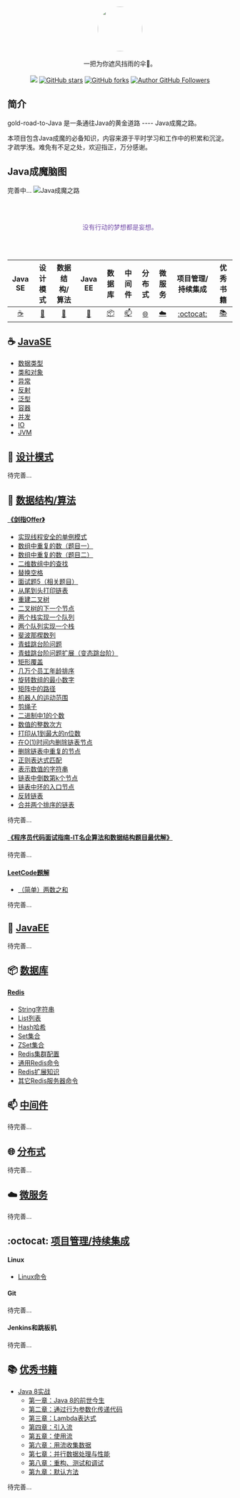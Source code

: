 <div align="center">
    <img src="assets/LOGO_gezisan.png" style="width:100px;border-radius:50px;">
    <br /><br />
    一把为你遮风挡雨的伞🌻。
    <br /><br />
    <a title="GitHub Watchers" target="_blank" href="https://github.com/tclilu/gold-road-to-Java/watchers">
    <img src="https://img.shields.io/github/watchers/tclilu/gold-road-to-Java?color=violet&logoColor=violet&style=social" /></a>
    <a title="GitHub stars" target="_blank" href="https://github.com/tclilu/gold-road-to-Java/stargazers">
    <img alt="GitHub stars" src="https://img.shields.io/github/stars/tclilu/gold-road-to-Java?color=violet&logoColor=violet&style=social" /></a>
    <a title="GitHub forks" target="_blank" href="https://github.com/tclilu/gold-road-to-Java/network">
    <img alt="GitHub forks" src="https://img.shields.io/github/forks/tclilu/gold-road-to-Java?color=violet&logoColor=violet&style=social" /></a>
    <a title="Author GitHub Followers" target="_blank" href="https://github.com/tclilu">
    <img alt="Author GitHub Followers" src="https://img.shields.io/github/followers/tclilu?label=Followers&color=violet&logoColor=violet&style=social" /></a>
</div> 

## 简介
gold-road-to-Java 是一条通往Java的黄金道路  ----  Java成魔之路。

本项目包含Java成魔的必备知识，内容来源于平时学习和工作中的积累和沉淀。才疏学浅。难免有不足之处，欢迎指正，万分感谢。

## Java成魔脑图
完善中...
![Java成魔之路](assets/gold-road-to-java.png)

<div align="center">
<br /><br /><p style="color: #744DA9;">没有行动的梦想都是妄想。</p><br /><br />
</div>

| Java SE | 设计模式 | 数据结构/算法 | Java EE | 数据库 | 中间件 | 分布式 | 微服务 | 项目管理/持续集成 | 优秀书籍 |
| :--------: | :--------: | :--------: | :--------: | :--------: | :--------: | :--------: | :--------: | :--------: | :--------: |
| [:coffee:](#coffee-JavaSE) | [:sunflower:](#sunflower-设计模式) | [:pencil:](#pencil-数据结构/算法) | [:baby_bottle:](#baby_bottle-JavaEE) | [:package:](#package-数据库) | [:mailbox:](#mailbox-中间件) | [:globe_with_meridians:](#globe_with_meridians-分布式) | [:cloud:](#cloud-微服务) | [:octocat:](#octocat-项目管理/持续集成) | [:books:](#books-优秀书籍) |

## :coffee: [JavaSE](./JavaSE)
- [数据类型](./JavaSE/docs/数据类型.md)
- [类和对象](./JavaSE/docs/类和对象.md)
- [异常](./JavaSE/docs/异常.md)
- [反射](./JavaSE/docs/反射.md)
- [泛型](./JavaSE/docs/泛型.md)
- [容器](./JavaSE/docs/容器.md)
- [并发](./JavaSE/docs/并发.md)
- [IO](./JavaSE/docs/IO.md)
- [JVM](./JavaSE/docs/JVM.md)

## :sunflower: [设计模式](./设计模式)
待完善...

## :pencil: [数据结构/算法](./数据结构-算法)
#### [《剑指Offer》](./数据结构-算法/剑指Offer/README.md)
- [实现线程安全的单例模式](./数据结构-算法/剑指Offer/docs/实现线程安全的单例模式.md)
- [数组中重复的数（题目一）](./数据结构-算法/剑指Offer/docs/数组中重复的数（题目一）.md)
- [数组中重复的数（题目二）](./数据结构-算法/剑指Offer/docs/数组中重复的数（题目二）.md)
- [二维数组中的查找](./数据结构-算法/剑指Offer/docs/二维数组中的查找.md)
- [替换空格](./数据结构-算法/剑指Offer/docs/替换空格.md)
- [面试题5（相关题目）](./数据结构-算法/剑指Offer/docs/面试题5（相关题目）.md)
- [从尾到头打印链表](./数据结构-算法/剑指Offer/docs/从尾到头打印链表.md)
- [重建二叉树](./数据结构-算法/剑指Offer/docs/重建二叉树.md)
- [二叉树的下一个节点](./数据结构-算法/剑指Offer/docs/二叉树的下一个节点.md)
- [两个栈实现一个队列](./数据结构-算法/剑指Offer/docs/两个栈实现一个队列.md)
- [两个队列实现一个栈](./数据结构-算法/剑指Offer/docs/两个队列实现一个栈.md)
- [斐波那楔数列](./数据结构-算法/剑指Offer/docs/斐波那楔数列.md)
- [青蛙跳台阶问题](./数据结构-算法/剑指Offer/docs/青蛙跳台阶问题.md)
- [青蛙跳台阶问题扩展（变态跳台阶）](./数据结构-算法/剑指Offer/docs/青蛙跳台阶问题扩展（变态跳台阶）.md)
- [矩形覆盖](./数据结构-算法/剑指Offer/docs/矩形覆盖.md)
- [几万个员工年龄排序](./数据结构-算法/剑指Offer/docs/几万个员工年龄排序.md)
- [旋转数组的最小数字](./数据结构-算法/剑指Offer/docs/旋转数组的最小数字.md)
- [矩阵中的路径](./数据结构-算法/剑指Offer/docs/矩阵中的路径.md)
- [机器人的运动范围](./数据结构-算法/剑指Offer/docs/机器人的运动范围.md)
- [剪绳子](./数据结构-算法/剑指Offer/docs/剪绳子.md)
- [二进制中1的个数](./数据结构-算法/剑指Offer/docs/二进制中1的个数.md)
- [数值的整数次方](./数据结构-算法/剑指Offer/docs/数值的整数次方.md)
- [打印从1到最大的n位数](./数据结构-算法/剑指Offer/docs/打印从1到最大的n位数.md)
- [在O(1)时间内删除链表节点](./数据结构-算法/剑指Offer/docs/在O(1)时间内删除链表节点.md)
- [删除链表中重复的节点](./数据结构-算法/剑指Offer/docs/删除链表中重复的节点.md)
- [正则表达式匹配](./数据结构-算法/剑指Offer/docs/正则表达式匹配.md)
- [表示数值的字符串](./数据结构-算法/剑指Offer/docs/表示数值的字符串.md)
- [链表中倒数第k个节点](./数据结构-算法/剑指Offer/docs/链表中倒数第k个节点.md)
- [链表中环的入口节点](./数据结构-算法/剑指Offer/docs/链表中环的入口节点.md)
- [反转链表](./数据结构-算法/剑指Offer/docs/反转链表.md)
- [合并两个排序的链表](./数据结构-算法/剑指Offer/docs/合并两个排序的链表.md)

待完善...

#### [《程序员代码面试指南-IT名企算法和数据结构题目最优解》](./数据结构-算法/程序员代码面试指南-IT名企算法和数据结构题目最优解/README.md)
待完善...

#### [LeetCode题解](./数据结构-算法/LeetCode题解/README.md)
- [（简单）两数之和](./数据结构-算法/LeetCode题解/docs/（简单）两数之和.md)

待完善...

## :baby_bottle: [JavaEE](./JavaEE)
待完善...

## :package: [数据库](./数据库)
#### [Redis](./数据库/Redis/README.md)
- [String字符串](./数据库/Redis/String字符串.md)
- [List列表](./数据库/Redis/List列表.md)
- [Hash哈希](./数据库/Redis/Hash哈希.md)
- [Set集合](./数据库/Redis/Set集合.md)
- [ZSet集合](./数据库/Redis/ZSet集合.md)
- [Redis集群配置](./数据库/Redis/Redis集群配置.md)
- [通用Redis命令](./数据库/Redis/通用Redis命令.md)
- [Redis扩展知识](./数据库/Redis/Redis扩展知识.md)
- [其它Redis服务器命令](./数据库/Redis/其它Redis服务器命令.md)

## :mailbox: [中间件](./中间件)
待完善...

## :globe_with_meridians: [分布式](./分布式)
待完善...

## :cloud: [微服务](./微服务)
待完善...

## :octocat: [项目管理/持续集成](./项目管理-持续集成)
#### Linux
- [Linux命令](./项目管理-持续集成/Linux/Linux命令.md)

#### Git
待完善...

#### Jenkins和跳板机
待完善...

## :books: [优秀书籍](./Book-Notes)
- [Java 8实战](./Book-Notes/Java8实战/README.md)
  - [第一章：Java 8的前世今生](./Book-Notes/Java8实战/notes/第1章-Java8的前世今生.md)
  - [第二章：通过行为参数化传递代码](./Book-Notes/Java8实战/notes/第2章-通过行为参数化传递代码.md)
  - [第三章：Lambda表达式](./Book-Notes/Java8实战/notes/第3章-Lambda表达式.md)
  - [第四章：引入流](./Book-Notes/Java8实战/notes/第4章-引入流.md)
  - [第五章：使用流](./Book-Notes/Java8实战/notes/第5章-使用流.md)
  - [第六章：用流收集数据](./Book-Notes/Java8实战/notes/第6章-用流收集数据.md)
  - [第七章：并行数据处理与性能](./Book-Notes/Java8实战/notes/第7章-并行数据处理与性能.md)
  - [第八章：重构、测试和调试](./Book-Notes/Java8实战/notes/第8章-重构-测试-调试.md)
  - [第九章：默认方法](./Book-Notes/Java8实战/notes/第9章-默认方法.md)

待完善...